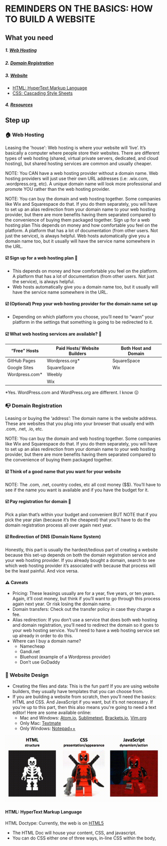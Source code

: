 # REMINDERS ON THE BASICS: HOW TO BUILD A WEBSITE

## What you need
##### 1. [Web Hosting](#-web-hosting)
##### 2. [Domain Registration](#-domain-registration)
##### 3. [Website](#-website-design)
* [HTML: HyperText Markup Language](#html-hypertext-markup-language)
* [CSS: Cascading Style Sheets](#css-cascading-stylesheets)
##### 4. [Resources](#resources)


## Step up
### 🏠 Web Hosting
Leasing the 'house': Web hosting is where your website will ‘live’. It’s basically a computer where people store their websites. There are different types of web hosting (shared, virtual private servers, dedicated, and cloud hosting), but shared hosting services are common and usually cheaper.

NOTE: You CAN have a web hosting provider without a domain name. Web hosting providers will just use their own URL addresses (i.e: .wix.com, .wordpress.org, etc). A unique domain name will look more professional and promote YOU rather than the web hosting provider.

NOTE: You can buy the domain and web hosting together. Some companies like Wix and Squarespace do that. If you do them separately, you will have to set up an alias redirection from your domain name to your web hosting provider, but there are more benefits having them separated compared to the convenience of buying them packaged together.
Sign up for a web hosting plan
This depends on money and how comfortable you feel on the platform. A platform that has a lot of documentation (from other users. Not just the service), is always helpful.
Web hosts automatically give you a domain name too, but it usually will have the service name somewhere in the URL.


#### ☑️ Sign up for a web hosting plan 💸
  * This depends on money and how comfortable you feel on the platform. A platform that has a lot of documentation (from other users. Not just the service), is always helpful.
  * Web hosts automatically give you a domain name too, but it usually will have the service name somewhere in the URL.

#### ☑️ (Optional) Prep your web hosting provider for the domain name set up
  * Depending on which platform you choose, you’ll need to “warn” your platform in the settings that something is going to be redirected to it.

#### ☑️  What web hosting services are available? 🤔

| “Free” Hosts   | Paid Hosts/ Website Builders | Both Host and Domain |
| -------------- | ---------------------------- | -------------------- |
| GitHub Pages   | Wordpress.org*               | SquareSpace          |
| Google Sites   | SquareSpace                  | Wix                  |
| Wordpress.com* | Weebly                       |                      |
|                |   Wix                           |                      |


*Yes. WordPress.com and WordPress.org are different. I know  😖



### 📭 Domain Registration
Leasing or buying the ‘address’: The domain name is the website address. These are websites that you plug into your browser that usually end with .com, .net, .io, etc.

NOTE: You can buy the domain and web hosting together. Some companies like Wix and Squarespace do that. If you do them separately, you will have to set up an alias redirection from your domain name to your web hosting provider, but there are more benefits having them separated compared to the convenience of buying them packaged together.

#### ☑️  Think of a good name that you want for your website
NOTE: The .com, .net, country codes, etc all cost money ($$). You’ll have to see if the name you want is available and if you have the budget for it.

#### ☑️  Pay registration for domain 💸
Pick a plan that’s within your budget and convenient BUT NOTE that if you pick the year plan (because it’s the cheapest) that you’ll have to do the domain registration process all over again next year.

#### ☑️  Redirection of DNS (Domain Name System)
Honestly, this part is usually the hardest/tedious part of creating a website because this set-up depends on both the domain registration service and your web hosting provider. If you already bought a domain, search to see which web hosting provider it’s associated with because that process will be the least painful. And vice versa.

#### ⚠ Caveats
* Pricing: These leasings usually are for a year, five years, or ten years. Again, it’ll cost money, but think if you’ll want to go through this process again next year. Or risk losing the domain name.
* Domain transfers: Check out the transfer policy in case they charge a fee.
* Alias redirection: If you don’t use a service that does both web hosting and domain registration, you’ll need to redirect the domain so it goes to your web hosting service. You’ll need to have a web hosting service set up already in order to do this.
* Where can I buy a domain name?
  * Namecheap
  * Gandi.net
  * Bluehost (example of a Wordpress provider)
  * Don’t use GoDaddy

### 🎨 Website Design
* Creating the files and data: This is the fun part! If you are using website builders, they usually have templates that you can choose from.
* If you are building a website from scratch, then you’ll need the basics: HTML and CSS. And JavaScript if you want, but it’s not necessary. If you're up to this part, then this also means you're going to need a text editor! Here are some available online:
  * Mac and Windows: [Atom.io](https://atom.io/), [Sublimetext](https://www.sublimetext.com/), [Brackets.io](http://brackets.io/), [Vim.org](https://www.vim.org/)
  * Only Mac: [Textmate](https://macromates.com/)
  * Only Windows: [Notepad++](https://notepad-plus-plus.org/)

![Alt Text](./gifs/quora-html-css-hs.gif)

#### HTML: HyperText Markup Language
HTML Doctype: Currently, the web is on [HTML5](https://www.w3.org/TR/html52/)
* The HTML Doc will house your content, CSS, and javascript. 
* You can do CSS either one of three ways, in-line CSS within the body, <style> tags within the head (shown in the code below and explained in the table above) or use the link tags to refer to a separate stylesheet(.css)
* JavaScript is optional. You can delete that if you don’t have a JS file
* You’ll need to research the tags and attributes you want to put INSIDE the body elements. Here are some terms that might help with your search:
  * The Header Series: <h1></h1>, <h2></h2>, etc
  * Paragraph tags: <p> You can type any text in here </p>
  * Div tags <div> </div>
  * Class names and ID tags

##### [Check out the HTML TEMPLATE](https://github.com/DaleLore/dalelore.github.io/blob/master/Build-A-Website/html-template.html)

|  Code  | Term & Link | Description |
| -------------- | ---------------------------- | -------------------- |
| `<!doctype html>` | [DocType](https://www.w3schools.com/tags/tag_doctype.asp) | The Document Type Declaration (or DOCTYPE) is a document that tells the browser, “Hey! I’m a webpage! Read me!” |
<`html`> | Opening HTML tags | This begins the HTML information. |
`<html lang="en">` | [Language attribute](https://www.w3schools.com/tags/att_lang.asp) | Determines the language for the doc |
`<head>  ` | [Opening head element](https://www.w3schools.com/html/html_head.asp) | The container holds metadata of the website: title, character set, styles, language, etc. This info is more for the browser than the user. It then needs a closing head element. |
`<meta charset="utf-8">`| [Character set](https://www.w3schools.com/charsets/)| To display the HTML correctly, it needs to know the encoding.|
`<title> [Name of Site] </title>` | [Title Tag](https://www.w3schools.com/tags/tag_title.asp)|This defines the title of the HTML document. You usually see this in the tab of the browser.|
`<style></style>` | [Style Element](https://www.w3schools.com/html/html_css.asp) |A type of in-line CSS done in the head section.|
`</head>`| Closing head element| This closes the head element!|
`<body>` | [Opening Body Element](https://www.w3schools.com/jsref/prop_doc_body.asp) | This is where the magic is down and gets shown. This is what the user sees. You put text and code in here. |
`</body>`| Closing Body Element | This closes the body element! |
`</html>`| Closing HTML tag | This closes the HTML doc! The web will know that the information stops. |



#### CSS: Cascading StyleSheets
##### [Check out the CSS TEMPLATE](https://github.com/DaleLore/dalelore.github.io/blob/master/Build-A-Website/css-template.css)
* There are a bunch of templates on-line. W3 has some CSS templates that you can copy, for example. Or codepen.io!
* If you want to do something from scratch, you’ll need to research the tags and attributes. Here are some terms that might help with your search:
  * For Layout: Grid and Flexbox
  * For Colors: CSS Color Name, Hex Code, Decimal Code
  * For Fonts: Font Family, San Serif and Serif
  * Element Selectors: You can “grab” and customize div tags, class names, and id tags
  * CSS Properties: The tags and terms CSS uses on the web

# Resources

##### Blewer, Ashley. “Information Technologies“. Pratt Institute. Spring 2020.   https://github.com/ablwr/info654sp20/tree/master/syllabus
* [Mozilla web docs: Introduction to HTML](https://developer.mozilla.org/en-US/docs/Learn/HTML/Introduction_to_HTML)
* [HTML Beginner Tutorial](http://www.htmldog.com/guides/html/beginner/)
* [CSS Basics](http://www.cssbasics.com/)
* Current. Mozilla. [Introduction to CSS](https://developer.mozilla.org/en-US/docs/Learn/CSS/Introduction_to_CSS)
* Current. Mozilla. [CSS Selectors](https://developer.mozilla.org/en-US/docs/Learn/CSS/Introduction_to_CSS/Selectors)
* [CSS Beginner Tutorial](https://www.htmldog.com/guides/css/beginner/)

###### Codecademy. “How to Create a Website.” https://www.codecademy.com/articles/f1-create-website

###### Codecademy. “How to make a website.” Code-Along. https://www.codecademy.com/learn/make-a-website

###### Codecademy. “Learn HTML.” Code-Along.
https://www.codecademy.com/learn/learn-html

###### Josep. “How to Set up a Website in 2020: An Updated Beginner’s Guide.” 2019 Apr 4. https://www.websitetooltester.com/en/how-to-set-up-my-own-website/

###### Low, Jerry. “Beginner Guide: What is Web Hosting? What is a Domain? Difference Between a Domain Name and Web Hosting”. 2020 March 27. https://www.webhostingsecretrevealed.net/blog/web-hosting-guides/what-is-the-difference-between-a-domain-and-web-hosting/

###### WPBeginner. “WordPress.com vs WordPress.org”. Beginner’s Guide for Wordpress. 2020 Feb 4. https://www.wpbeginner.com/beginners-guide/self-hosted-wordpress-org-vs-free-wordpress-com-infograph/

